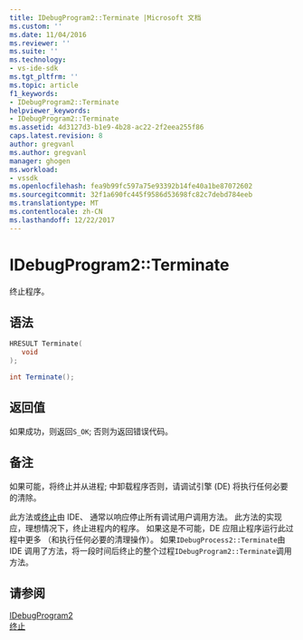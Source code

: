 ```yaml
---
title: IDebugProgram2::Terminate |Microsoft 文档
ms.custom: ''
ms.date: 11/04/2016
ms.reviewer: ''
ms.suite: ''
ms.technology:
- vs-ide-sdk
ms.tgt_pltfrm: ''
ms.topic: article
f1_keywords:
- IDebugProgram2::Terminate
helpviewer_keywords:
- IDebugProgram2::Terminate
ms.assetid: 4d3127d3-b1e9-4b28-ac22-2f2eea255f86
caps.latest.revision: 8
author: gregvanl
ms.author: gregvanl
manager: ghogen
ms.workload:
- vssdk
ms.openlocfilehash: fea9b99fc597a75e93392b14fe40a1be87072602
ms.sourcegitcommit: 32f1a690fc445f9586d53698fc82c7debd784eeb
ms.translationtype: MT
ms.contentlocale: zh-CN
ms.lasthandoff: 12/22/2017
---
```

# <a name="idebugprogram2terminate"></a>IDebugProgram2::Terminate
终止程序。  
  
## <a name="syntax"></a>语法  
  
```cpp  
HRESULT Terminate(   
   void   
);  
```  
  
```csharp  
int Terminate();  
```  
  
## <a name="return-value"></a>返回值  
 如果成功，则返回`S_OK`; 否则为返回错误代码。  
  
## <a name="remarks"></a>备注  
 如果可能，将终止并从进程; 中卸载程序否则，请调试引擎 (DE) 将执行任何必要的清除。  
  
 此方法或[终止](../../../extensibility/debugger/reference/idebugprocess2-terminate.md)由 IDE、 通常以响应停止所有调试用户调用方法。 此方法的实现应，理想情况下，终止进程内的程序。 如果这是不可能，DE 应阻止程序运行此过程中更多 （和执行任何必要的清理操作）。 如果`IDebugProcess2::Terminate`由 IDE 调用了方法，将一段时间后终止的整个过程`IDebugProgram2::Terminate`调用方法。  
  
## <a name="see-also"></a>请参阅  
 [IDebugProgram2](../../../extensibility/debugger/reference/idebugprogram2.md)   
 [终止](../../../extensibility/debugger/reference/idebugprocess2-terminate.md)